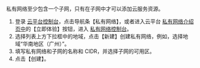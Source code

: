 ﻿
私有网络至少包含一个子网，只有在子网中才可以添加云服务资源。

1. 登录 [云平台控制台](http://console.tcecqpoc.fsphere.cn/)，点击导航条【私有网络】，或者进入云平台 [私有网络介绍页中](/product/vpc.html)的【立即体验】按钮，进入 [私有网络控制台](http://console.tcecqpoc.fsphere.cn/vpc/)。
2.	选择列表上方下拉框中的地域，点击【新建】创建私有网络，例如，选择地域“华南地区（广州）”。
3.	填写私有网络和子网的名称和 CIDR，并选择子网的可用区。
4.	点击【创建】。
